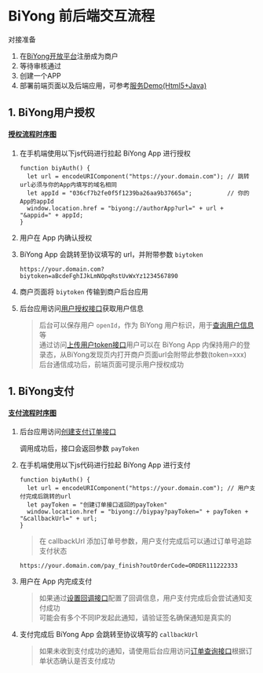 # BiYong 前后端交互流程

对接准备

1. 在[BiYong开放平台](https://open.biyong.sg)注册成为商户
2. 等待审核通过
3. 创建一个APP
4. 部署前端页面以及后端应用，可参考[服务Demo(Html5+Java)](https://github.com/openbiyong/merchant-server-demo-java)

## 1. BiYong用户授权

#### [授权流程时序图](https://www.processon.com/view/link/5ae1731ee4b0411f64cfa46d)

1. 在手机端使用以下js代码进行拉起 BiYong App 进行授权

       function biyAuth() {
         let url = encodeURIComponent("https://your.domain.com"); // 跳转url必须与你的App内填写的域名相同
         let appId = "036cf7b2fe0f5f1239ba26aa9b37665a";          // 你的App的appId
         window.location.href = "biyong://authorApp?url=" + url + "&appid=" + appId;
       }

2. 用户在 App 内确认授权

3. BiYong App 会跳转至协议填写的 url，并附带参数 `biytoken`

       https://your.domain.com?biytoken=aBcdeFghIJkLmNOpqRstUvWxYz1234567890

4. 商户页面将 `biytoken` 传输到商户后台应用

5. 后台应用访问[用户授权接口](https://github.com/openbiyong/biyong-developer/blob/master/BiYong商户后台接口文档.md#1-用户授权)获取用户信息

   > 后台可以保存用户 `openId`，作为 BiYong 用户标识，用于[查询用户信息](https://github.com/openbiyong/biyong-developer/blob/master/BiYong商户后台接口文档.md#3-用户基本信息)等
   > <br>通过访问[上传用户token接口](https://github.com/openbiyong/biyong-developer/blob/master/BiYong商户后台接口文档.md#2-上传用户token)用户可以在 BiYong App 内保持用户的登录态，从BiYong发现页内打开商户页面url会附带此参数(token=xxx)
   > <br>后台通信成功后，前端页面可提示用户授权成功

## 1. BiYong支付

#### [支付流程时序图](https://www.processon.com/view/link/5c493ec5e4b0641c83e7ec07)

1. 后台应用访问[创建支付订单接口](https://github.com/openbiyong/biyong-developer/blob/master/BiYong商户后台接口文档.md#2-创建-biyong-支付订单)

   调用成功后，接口会返回参数 `payToken`

2. 在手机端使用以下js代码进行拉起 BiYong App 进行支付

       function biyAuth() {
         let url = encodeURIComponent("https://your.domain.com"); // 用户支付完成后跳转的url
         let payToken = "创建订单接口返回的payToken"
         window.location.href = "biyong://biypay?payToken=" + payToken + "&callbackUrl=" + url;
       }
             
   > 在 callbackUrl 添加订单号参数，用户支付完成后可以通过订单号追踪支付状态
   
       https://your.domain.com/pay_finish?outOrderCode=ORDER111222333

3. 用户在 App 内完成支付

   > 如果通过[设置回调接口](https://github.com/openbiyong/biyong-developer/blob/master/BiYong商户后台接口文档.md#7-设置回调信息)配置了回调信息，用户支付完成后会尝试通知支付成功
   > <br>可能会有多个不同IP发起此通知，请验证签名确保通知是真实的

4. 支付完成后 BiYong App 会跳转至协议填写的 `callbackUrl`

   > 如果未收到支付成功的通知，请使用后台应用访问[订单查询接口](https://github.com/openbiyong/biyong-developer/blob/master/BiYong商户后台接口文档.md#3-查询单笔-biyong-支付订单)根据订单状态确认是否支付成功

   